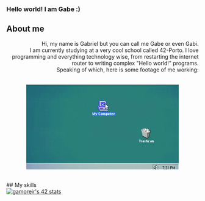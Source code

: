 ### Hello world! I am Gabe :)

## About me 
<div style="text-align: right"> 
  Hi, my name is Gabriel but you can call me Gabe or even Gabi.<br>I am currently studying at a very cool school called 42-Porto. I love programming and everything technology wise,
  from restarting the internet router to writing complex "Hello world!" programs.<br>
  Speaking of which, here is some footage of me working:<br><br>
  <p align="center"><img src="pcDEL.gif" class="center"/>
  <p/>
</div>
<h2></h2>
## My skills
<div>
  
<div/>
<a href="https://github.com/JaeSeoKim/badge42"><img src="https://badge42.vercel.app/api/v2/cli30wsxg002608mrfw4eezh3/stats?cursusId=21&coalitionId=294" alt="gamoreir's 42 stats" /></a>

<!--
**hiimgabe/hiimgabe** is a ✨ _special_ ✨ repository because its `README.md` (this file) appears on your GitHub profile.
Here are some ideas to get you started:

- 🔭 I’m currently working on ...
- 🌱 I’m currently learning ...
- 👯 I’m looking to collaborate on ...
- 🤔 I’m looking for help with ...
- 💬 Ask me about ...
- 📫 How to reach me: ...
- 😄 Pronouns: ...
- ⚡ Fun fact: ...
-->
